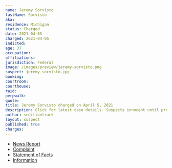 ```yaml
---
name: Jeremy Sorvisto
lastName: Sorvisto
aka:
residence: Michigan
status: Charged
date: 2021-04-05
charged: 2021-04-05
indicted:
age: 37
occupation:
affiliations:
jurisdiction: Federal
image: /images/preview/jeremy-sorvisto.png
suspect: jeremy-sorvisto.jpg
booking:
courtroom:
courthouse:
raid:
perpwalk:
quote:
title: Jeremy Sorvisto charged on April 5, 2021
description: Click for latest case details. Suspects innocent until proven guilty.
author: seditiontrack
layout: suspect
published: true
charges:
---
```

- [News Report](https://www.metrotimes.com/news-hits/archives/2021/04/12/up-man-arrested-for-allegedly-participating-in-deadly-jan-6-riot)
- [Complaint](https://www.justice.gov/usao-dc/case-multi-defendant/file/1385571/download)
- [Statement of Facts](https://www.justice.gov/usao-dc/case-multi-defendant/file/1385576/download)
- [Information](https://www.justice.gov/usao-dc/case-multi-defendant/file/1393006/download)
